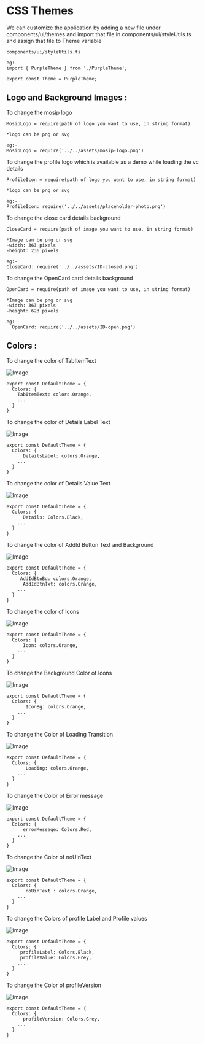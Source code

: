# CSS Themes

We can customize the application by adding a new file under components/ui/themes and import that file in components/ui/styleUtils.ts and assign that file to Theme variable

```
components/ui/styleUtils.ts

eg:-
import { PurpleTheme } from './PurpleTheme';

export const Theme = PurpleTheme;
```

## **Logo and Background Images :**

To change the mosip logo

```
MosipLogo = require(path of logo you want to use, in string format)

*logo can be png or svg

eg:-
MosipLogo = require('../../assets/mosip-logo.png')
```

To change the profile logo which is available as a demo while loading the vc details

```
ProfileIcon = require(path of logo you want to use, in string format)

*logo can be png or svg

eg:-
ProfileIcon: require('../../assets/placeholder-photo.png')
```

To change the close card details background

```
CloseCard = require(path of image you want to use, in string format)

*Image can be png or svg
-width: 363 pixels
-height: 236 pixels

eg:-
CloseCard: require('../../assets/ID-closed.png')
```

To change the OpenCard card details background

```
OpenCard = require(path of image you want to use, in string format)

*Image can be png or svg
-width: 363 pixels
-height: 623 pixels

eg:-
  OpenCard: require('../../assets/ID-open.png')
```

## **Colors :**

To change the color of TabItemText

![Image](../../../docs\images\tabItemText.png 'Image')

```
export const DefaultTheme = {
  Colors: {
    TabItemText: colors.Orange,
    ...
  }
}
```

To change the color of Details Label Text

![Image](../../../docs\images\detailsLabel.png 'Image')

```
export const DefaultTheme = {
  Colors: {
      DetailsLabel: colors.Orange,
    ...
  }
}
```

To change the color of Details Value Text

![Image](../../../docs\images\detailsValue.png 'Image')

```
export const DefaultTheme = {
  Colors: {
      Details: Colors.Black,
    ...
  }
}
```

To change the color of AddId Button Text and Background

![Image](../../../docs\images\AddIdButton.png 'Image')

```
export const DefaultTheme = {
  Colors: {
     AddIdBtnBg: colors.Orange,
      AddIdBtnTxt: colors.Orange,
    ...
  }
}
```

To change the color of Icons

![Image](../../../docs\images\Icons.png 'Image')

```
export const DefaultTheme = {
  Colors: {
      Icon: colors.Orange,
    ...
  }
}
```

To change the Background Color of Icons

![Image](../../../docs\images\IconBg.png 'Image')

```
export const DefaultTheme = {
  Colors: {
       IconBg: colors.Orange,
    ...
  }
}
```

To change the Color of Loading Transition

![Image](../../../docs\images\LoadingTransition.png 'Image')

```
export const DefaultTheme = {
  Colors: {
       Loading: colors.Orange,
    ...
  }
}
```

To change the Color of Error message

![Image](../../../docs\images\errorMessage.png 'Image')

```
export const DefaultTheme = {
  Colors: {
      errorMessage: Colors.Red,
    ...
  }
}
```

To change the Color of noUinText

![Image](../../../docs\images\noUinText.png 'Image')

```
export const DefaultTheme = {
  Colors: {
       noUinText : colors.Orange,
    ...
  }
}
```

To change the Colors of profile Label and Profile values

![Image](../../../docs\images\Profilevalues.png 'Image')

```
export const DefaultTheme = {
  Colors: {
     profileLabel: Colors.Black,
     profileValue: Colors.Grey,
    ...
  }
}
```

To change the Color of profileVersion

![Image](../../../docs\images\profileVersion.png 'Image')

```
export const DefaultTheme = {
  Colors: {
      profileVersion: Colors.Grey,
    ...
  }
}
```
